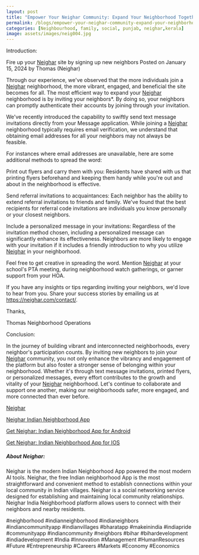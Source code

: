 ```yaml
---
layout: post
title: "Empower Your Neighar Community: Expand Your Neighborhood Together"
permalink: /blogs/empower-your-neighar-community-expand-your-neighborhood-together
categories: [Neighbourhood, family, social, punjab, neighar,kerala]
image: assets/images/neig004.jpg
---
```



Introduction:
 

Fire up your [Neighar](https://neighar.com/download) site by signing up new neighbors
Posted on January 15, 2024 by Thomas (Neighar)

Through our experience, we've observed that the more individuals join a [Neighar](https://neighar.com/download) neighborhood, the more vibrant, engaged, and beneficial the site becomes for all. The most efficient way to expand your [Neighar](https://neighar.com/download) neighborhood is by inviting your neighbors*. By doing so, your neighbors can promptly authenticate their accounts by joining through your invitation.

We've recently introduced the capability to swiftly send text message invitations directly from your Message application. While joining a [Neighar](https://neighar.com/download) neighborhood typically requires email verification, we understand that obtaining email addresses for all your neighbors may not always be feasible.

For instances where email addresses are unavailable, here are some additional methods to spread the word:

Print out flyers and carry them with you:
Residents have shared with us that printing flyers beforehand and keeping them handy while you're out and about in the neighborhood is effective.

Send referral invitations to acquaintances:
Each neighbor has the ability to extend referral invitations to friends and family. We've found that the best recipients for referral code invitations are individuals you know personally or your closest neighbors.

Include a personalized message in your invitations:
Regardless of the invitation method chosen, including a personalized message can significantly enhance its effectiveness. Neighbors are more likely to engage with your invitation if it includes a friendly introduction to why you utilize [Neighar](https://neighar.com/download) in your neighborhood.

Feel free to get creative in spreading the word. Mention [Neighar](https://neighar.com/download) at your school's PTA meeting, during neighborhood watch gatherings, or garner support from your HOA.

If you have any insights or tips regarding inviting your neighbors, we'd love to hear from you. Share your success stories by emailing us at https://neighar.com/contact/.

Thanks,

Thomas
Neighborhood Operations



Conclusion:


In the journey of building vibrant and interconnected neighborhoods, every neighbor's participation counts. By inviting new neighbors to join your [Neighar](https://neighar.com/download) community, you not only enhance the vibrancy and engagement of the platform but also foster a stronger sense of belonging within your neighborhood. Whether it's through text message invitations, printed flyers, or personalized messages, every effort contributes to the growth and vitality of your [Neighar](https://neighar.com/download) neighborhood. Let's continue to collaborate and support one another, making our neighborhoods safer, more engaged, and more connected than ever before.



[Neighar](https://www.neighar.com)

[Neighar Indian Neighborhood App](https://neighar.com/download)

[Get Neighar: Indian Neighborhood App for Android](https://play.google.com/store/apps/details?id=com.neighar.app)

[Get Neighar: Indian Neighborhood App for IOS](https://apps.apple.com/us/app/neighar-india-neighborhood-app/id6471035218)

##### About Neighar:

Neighar is the modern Indian Neighborhood App powered the most modern AI tools. Neighar, the free Indian neighborhood App is the most straightforward and convenient method to establish connections within your local community in Indian villages. Neighar is a social networking service designed for establishing and maintaining local community relationships. Neighar India Neighborhood platform allows users to connect with their neighbors and nearby residents.

#neighborhood #indianneighborhood #indianeighbors #indiancommunityapp #indianvillages #bharatapp #makeinindia #indiapride #communityapp #indiancommunity #neighbors #bihar #bihardevelopment #indiadevelopment #India #Innovation #Management #HumanResources #Future #Entrepreneurship #Careers #Markets #Economy #Economics